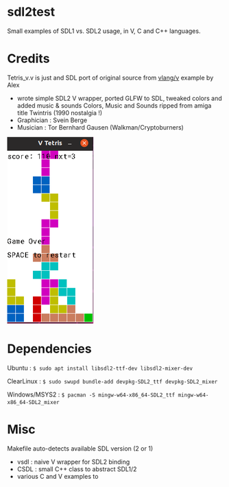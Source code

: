 # sdl2test
Small examples of SDL1 vs. SDL2 usage, in V, C and C++ languages.

# Credits
Tetris_v.v is just and SDL port of original source from <a href='https://github.com/vlang/v'>vlang/v</a> example by Alex
- wrote simple SDL2 V wrapper, ported GLFW to SDL, tweaked colors and added music & sounds
Colors, Music and Sounds ripped from amiga title Twintris (1990 nostalgia !)
- Graphician : Svein Berge
- Musician : Tor Bernhard Gausen (Walkman/Cryptoburners)

<img src='https://github.com/nsauzede/sdl2test/raw/master/tetris_v.png'>

# Dependencies
Ubuntu :
`$ sudo apt install libsdl2-ttf-dev libsdl2-mixer-dev`

ClearLinux :
`$ sudo swupd bundle-add devpkg-SDL2_ttf devpkg-SDL2_mixer`

Windows/MSYS2 :
`$ pacman -S mingw-w64-x86_64-SDL2_ttf mingw-w64-x86_64-SDL2_mixer`


# Misc
Makefile auto-detects available SDL version (2 or 1)

- vsdl : naive V wrapper for SDL2 binding
- CSDL : small C++ class to abstract SDL1/2
- various C and V examples to

